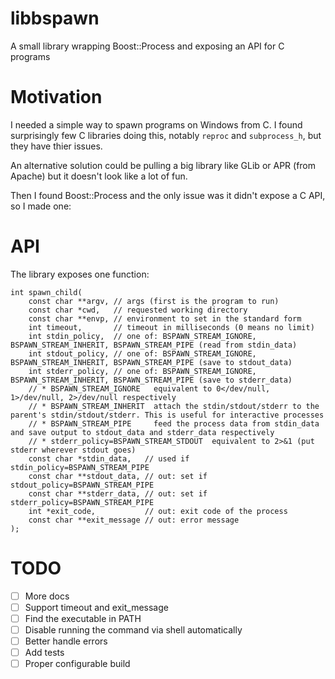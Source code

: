# libbspawn

A small library wrapping Boost::Process and exposing an API for C programs

# Motivation

I needed a simple way to spawn programs on Windows from C. I found surprisingly few
C libraries doing this, notably `reproc` and `subprocess_h`, but they have thier issues.

An alternative solution could be pulling a big library like GLib or APR (from Apache)
but it doesn't look like a lot of fun.

Then I found Boost::Process and the only issue was it didn't expose a C API, so I made one:

# API

The library exposes one function:

```
int spawn_child(
    const char **argv, // args (first is the program to run)
    const char *cwd,   // requested working directory
    const char **envp, // environment to set in the standard form
    int timeout,       // timeout in milliseconds (0 means no limit)
    int stdin_policy,  // one of: BSPAWN_STREAM_IGNORE, BSPAWN_STREAM_INHERIT, BSPAWN_STREAM_PIPE (read from stdin_data)
    int stdout_policy, // one of: BSPAWN_STREAM_IGNORE, BSPAWN_STREAM_INHERIT, BSPAWN_STREAM_PIPE (save to stdout_data)
    int stderr_policy, // one of: BSPAWN_STREAM_IGNORE, BSPAWN_STREAM_INHERIT, BSPAWN_STREAM_PIPE (save to stderr_data)
    // * BSPAWN_STREAM_IGNORE   equivalent to 0</dev/null, 1>/dev/null, 2>/dev/null respectively
    // * BSPAWN_STREAM_INHERIT  attach the stdin/stdout/stderr to the parent's stdin/stdout/stderr. This is useful for interactive processes
    // * BSPAWN_STREAM_PIPE     feed the process data from stdin_data and save output to stdout_data and stderr_data respectively
    // * stderr_policy=BSPAWN_STREAM_STDOUT  equivalent to 2>&1 (put stderr wherever stdout goes)
    const char *stdin_data,   // used if stdin_policy=BSPAWN_STREAM_PIPE
    const char **stdout_data, // out: set if stdout_policy=BSPAWN_STREAM_PIPE
    const char **stderr_data, // out: set if stderr_policy=BSPAWN_STREAM_PIPE
    int *exit_code,           // out: exit code of the process
    const char **exit_message // out: error message
);
```

# TODO

- [ ] More docs
- [ ] Support timeout and exit_message
- [ ] Find the executable in PATH
- [ ] Disable running the command via shell automatically
- [ ] Better handle errors
- [ ] Add tests
- [ ] Proper configurable build
